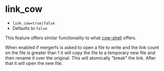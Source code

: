 # link_cow

* `link_cow=true|false`
* Defaults to `false`

This feature offers similar functionality to what
[cow-shell](https://manpages.ubuntu.com/manpages/noble/man1/cow-shell.1.html)
offers. 

When enabled if mergerfs is asked to open a file to write and the link
count on the file is greater than 1 it will copy the file to a
temporary new file and then rename it over the original. This will
atomically "break" the link. After that it will open the new file.
